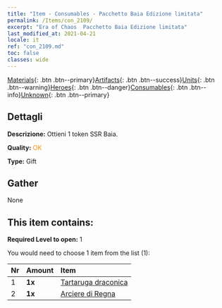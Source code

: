 ```yaml
---
title: "Item - Consumables - Pacchetto Baia Edizione limitata"
permalink: /Items/con_2109/
excerpt: "Era of Chaos  Pacchetto Baia Edizione limitata"
last_modified_at: 2021-04-21
locale: it
ref: "con_2109.md"
toc: false
classes: wide
---
```

 [Materials](/it/Items/){: .btn .btn--primary}[Artifacts](/it/Items/Artifacts/){: .btn .btn--success}[Units](/it/Items/Units/){: .btn .btn--warning}[Heroes](/it/Items/Heroes/){: .btn .btn--danger}[Consumables](/it/Items/Consumables/){: .btn .btn--info}[Unknown](/it/Items/Unknown/){: .btn .btn--primary}

## Dettagli
 **Descrizione:** Ottieni 1 token SSR Baia.

 **Quality:** <span style="color: #FF8C00">OK</span>

 **Type:** Gift

## Gather

  None

## This item contains:

 **Required Level to open:** 1

 You would need to choose 1 item from the list (1):

  | Nr | Amount |     Item    |
  |:---|:-------|:------------|
  | 1 |  **1x** | [Tartaruga draconica](/it/Items/unt_278/) |  | 
  | 2 |  **1x** | [Arciere di Regna](/it/Items/unt_274/) |  | 
